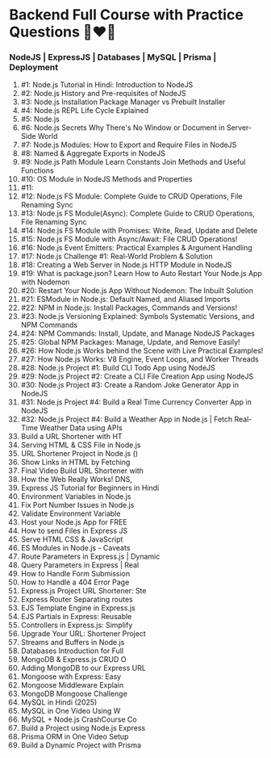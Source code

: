 # Backend Full Course with Practice Questions 🚀❤️‍🔥

### NodeJS | ExpressJS | Databases | MySQL | Prisma | Deployment

1. #1: Node.js Tutorial in Hindi: Introduction to NodeJS
2. #2: Node.js History and Pre-requisites of NodeJS
3. #3: Node.js Installation Package Manager vs Prebuilt Installer
4. #4: Node.js REPL Life Cycle Explained
5. #5: Node.js
6. #6: Node.js Secrets Why There's No Window or Document in Server-Side World
7. #7: Node.js Modules: How to Export and Require Files in NodeJS
8. #8: Named & Aggregate Exports in NodeJS
9. #9: Node.js Path Module Learn Constants Join Methods and Useful Functions
10. #10: OS Module in NodeJS Methods and Properties
11. #11:
12. #12: Node.js FS Module: Complete Guide to CRUD Operations, File Renaming Sync
13. #13: Node.js FS Module(Async): Complete Guide to CRUD Operations, File Renaming Sync
14. #14: Node.js FS Module with Promises: Write, Read, Update and Delete
15. #15: Node.js FS Module with Async/Await: File CRUD Operations!
16. #16: Node.js Event Emitters: Practical Examples & Argument Handling
17. #17: Node.js Challenge #1: Real-World Problem & Solution
18. #18: Creating a Web Server in Node.js HTTP Module in NodeJS
19. #19: What is package.json? Learn How to Auto Restart Your Node.js App with Nodemon
20. #20: Restart Your Node.js App Without Nodemon: The Inbuilt Solution
21. #21: ESModule in Node.js: Default Named, and Aliased Imports
22. #22: NPM in Node.js: Install Packages, Commands and Versions!
23. #23: Node.js Versioning Explained: Symbols Systematic Versions, and NPM Commands
24. #24: NPM Commands: Install, Update, and Manage NodeJS Packages
25. #25: Global NPM Packages: Manage, Update, and Remove Easily!
26. #26: How Node.js Works behind the Scene with Live Practical Examples!
27. #27: How Node.js Works: V8 Engine, Event Loops, and Worker Threads
28. #28: Node.js Project #1: Build CLI Todo App using NodeJS
29. #29: Node.js Project #2: Create a CLI File Creation App using NodeJS
30. #30: Node.js Project #3: Create a Random Joke Generator App in NodeJS
31. #31: Node.js Project #4: Build a Real Time Currency Converter App in NodeJS
32. #32: Node.js Project #4: Build a Weather App in Node.js | Fetch Real-Time Weather Data using APIs
33. Build a URL Shortener with HT
34. Serving HTML & CSS File in Node.js
35. URL Shortener Project in Node.js ()
36. Show Links in HTML by Fetching
37. Final Video Build URL Shortener with
38. How the Web Really Works! DNS,
39. Express JS Tutorial for Beginners in Hindi
40. Environment Variables in Node.js
41. Fix Port Number Issues in Node.js
42. Validate Environment Variable
43. Host your Node.js App for FREE
44. How to send Files in Express JS
45. Serve HTML CSS & JavaScript
46. ES Modules in Node.js - Caveats
47. Route Parameters in Express.js | Dynamic
48. Query Parameters in Express | Real
49. How to Handle Form Submission
50. How to Handle a 404 Error Page
51. Express.js Project URL Shortener: Ste
52. Express Router Separating routes
53. EJS Template Engine in Express.js
54. EJS Partials in Express: Reusable
55. Controllers in Express.js: Simplify
56. Upgrade Your URL: Shortener Project
57. Streams and Buffers in Node.js
58. Databases Introduction for Full
59. MongoDB & Express.js CRUD O
60. Adding MongoDB to our Express URL
61. Mongoose with Express: Easy
62. Mongoose Middleware Explain
63. MongoDB Mongoose Challenge
64. MySQL in Hindi (2025)
65. MySQL in One Video Using W
66. MySQL + Node.js CrashCourse Co
67. Build a Project using Node.js Express
68. Prisma ORM in One Video Setup
69. Build a Dynamic Project with Prisma

